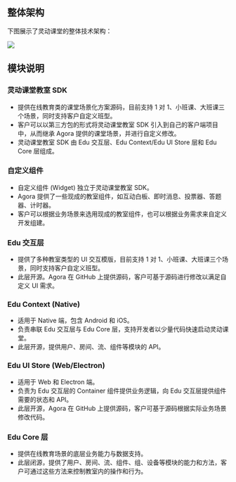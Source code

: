 ## 整体架构

下图展示了灵动课堂的整体技术架构：

![](https://web-cdn.agora.io/docs-files/1647941211009)

## 模块说明

### 灵动课堂教室 SDK

-   提供在线教育类的课堂场景化方案源码，目前支持 1 对 1、小班课、大班课三个场景，同时支持客户自定义班型。
-   客户可以以第三方包的形式将灵动课堂教室 SDK 引入到自己的客户端项目中，从而继承 Agora 提供的课堂场景，并进行自定义修改。
-   灵动课堂教室 SDK 由 Edu 交互层、Edu Context/Edu UI Store 层和 Edu Core 层组成。

### 自定义组件

-   自定义组件 (Widget) 独立于灵动课堂教室 SDK。
-   Agora 提供了一些现成的教室组件，如互动白板、即时消息、投票器、答题器、计时器。
-   客户可以根据业务场景来选用现成的教室组件，也可以根据业务需求来自定义开发组建。

### Edu 交互层

-   提供了多种教室类型的 UI 交互模版，目前支持 1 对 1、小班课、大班课三个场景，同时支持客户自定义班型。
-   此层开源。Agora 在 GitHub 上提供源码，客户可基于源码进行修改以满足自定义 UI 需求。

### Edu Context (Native)

-   适用于 Native 端，包含 Android 和 iOS。
-   负责串联 Edu 交互层与 Edu Core 层，支持开发者以少量代码快速启动灵动课堂。
-   此层开源，提供用户、房间、流、组件等模块的 API。

### Edu UI Store (Web/Electron)

-   适用于 Web 和 Electron 端。
-   负责为 Edu 交互层的 Container 组件提供业务逻辑，向 Edu 交互层提供组件需要的状态和 API。
-   此层开源，Agora 在 GitHub 上提供源码，客户可基于源码根据实际业务场景修改代码。

### Edu Core 层

-   提供在线教育场景的底层业务能力与数据支持。
-   此层闭源，提供了用户、房间、流、组件、组、设备等模块的能力和方法，客户可通过这些方法来控制教室内的操作和行为。
